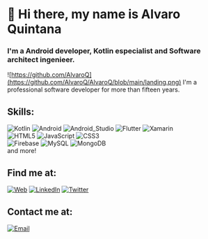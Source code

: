 # 👋 Hi there, my name is Alvaro Quintana
### I'm a Android developer, Kotlin especialist and Software architect ingenieer.

![https://github.com/AlvaroQ](https://github.com/AlvaroQ/AlvaroQ/blob/main/landing.png)
I'm a professional software developer for more than fifteen years.

## Skills:
![Kotlin](https://img.shields.io/badge/Kotlin-101010?style=for-the-badge&logo=kotlin&logoColor=white&labelColor=0000cc)
![Android](https://img.shields.io/badge/Android-101010?style=for-the-badge&logo=android&logoColor=white&labelColor=3DDC84)
![Android_Studio](https://img.shields.io/badge/Android_Studio-101010?style=for-the-badge&logo=android-studio&logoColor=white&labelColor=009933)
![Flutter](https://img.shields.io/badge/Flutter-101010?style=for-the-badge&logo=Flutter&logoColor=white&labelColor=0095D5)
![Xamarin](https://img.shields.io/badge/Xamarin-101010?style=for-the-badge&logo=Xamarin&logoColor=white&labelColor=66ccff)
</br>
![HTML5](https://img.shields.io/badge/HTML5-101010?style=for-the-badge&logo=html5&logoColor=white&labelColor=ff9900)
![JavaScript](https://img.shields.io/badge/JavaScript-101010?style=for-the-badge&logo=javascript&logoColor=white&labelColor=F7DF1E)
![CSS3](https://img.shields.io/badge/CSS3-101010?style=for-the-badge&logo=css3&logoColor=white&labelColor=0066ff)
</br>
![Firebase](https://img.shields.io/badge/Firebase-101010?style=for-the-badge&logo=firebase&logoColor=white&labelColor=FFCA28)
![MySQL](https://img.shields.io/badge/MySQL-101010?style=for-the-badge&logo=mysql&logoColor=white&labelColor=996600)
![MongoDB](https://img.shields.io/badge/MongoDB-101010?style=for-the-badge&logo=mongodb&logoColor=white&labelColor=47A248)
</br>
and more!

## Find me at:
[![Web](https://img.shields.io/badge/Mi_Sitio_Web-losapuntesdelprogramador.com-101010?style=for-the-badge&logo=wordpress&logoColor=white&labelColor=a82be3)](http://losapuntesdelprogramador.com)
[![LinkedIn](https://img.shields.io/badge/LinkedIn-Alvaro_Quintana-101010?style=for-the-badge&logo=linkedin&logoColor=white&labelColor=0077B5)](https://www.linkedin.com/in/alvaro-quintana-palacios-8b119039/)
[![Twitter](https://img.shields.io/badge/Twitter-@QuintanaAlvaro-101010?style=for-the-badge&logo=twitter&logoColor=white&labelColor=1DA1F2)](https://twitter.com/QuintanaAlvaro)

## Contact me at:
[![Email](https://img.shields.io/badge/Gmail-alvaroqp@gmail.com-101010?style=for-the-badge&logo=gmail&logoColor=white&labelColor=e60000)](mailto:alvaroqp@gmail.com)
